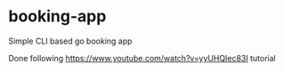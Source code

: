 # booking-app
Simple CLI based go booking app

Done following https://www.youtube.com/watch?v=yyUHQIec83I tutorial
